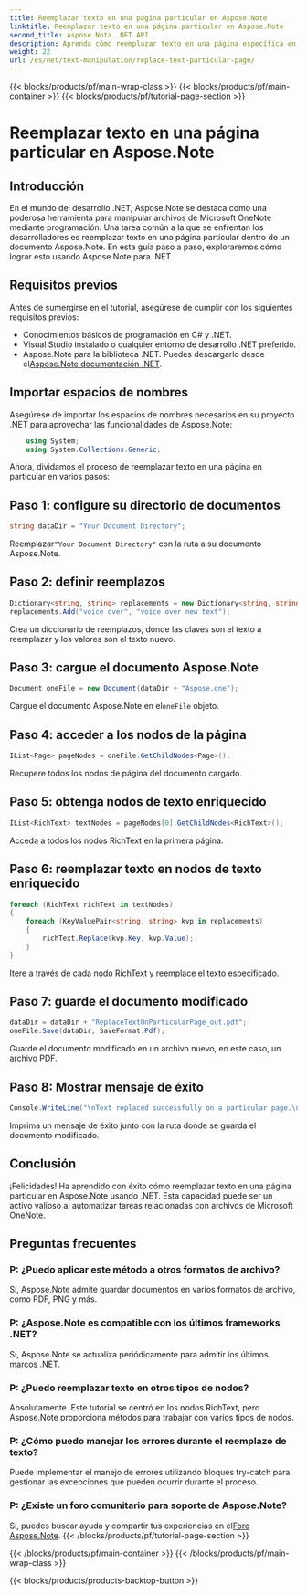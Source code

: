 ```yaml
---
title: Reemplazar texto en una página particular en Aspose.Note
linktitle: Reemplazar texto en una página particular en Aspose.Note
second_title: Aspose.Nota .NET API
description: Aprenda cómo reemplazar texto en una página específica en Aspose.Note usando .NET. Siga nuestra guía paso a paso para una manipulación de texto eficiente.
weight: 22
url: /es/net/text-manipulation/replace-text-particular-page/
---
```


{{< blocks/products/pf/main-wrap-class >}}
{{< blocks/products/pf/main-container >}}
{{< blocks/products/pf/tutorial-page-section >}}

# Reemplazar texto en una página particular en Aspose.Note

## Introducción
En el mundo del desarrollo .NET, Aspose.Note se destaca como una poderosa herramienta para manipular archivos de Microsoft OneNote mediante programación. Una tarea común a la que se enfrentan los desarrolladores es reemplazar texto en una página particular dentro de un documento Aspose.Note. En esta guía paso a paso, exploraremos cómo lograr esto usando Aspose.Note para .NET.
## Requisitos previos
Antes de sumergirse en el tutorial, asegúrese de cumplir con los siguientes requisitos previos:
- Conocimientos básicos de programación en C# y .NET.
- Visual Studio instalado o cualquier entorno de desarrollo .NET preferido.
-  Aspose.Note para la biblioteca .NET. Puedes descargarlo desde el[Aspose.Note documentación .NET](https://reference.aspose.com/note/net/).
## Importar espacios de nombres
Asegúrese de importar los espacios de nombres necesarios en su proyecto .NET para aprovechar las funcionalidades de Aspose.Note:
```csharp
    using System;
    using System.Collections.Generic;
```
Ahora, dividamos el proceso de reemplazar texto en una página en particular en varios pasos:
## Paso 1: configure su directorio de documentos
```csharp
string dataDir = "Your Document Directory";
```
 Reemplazar`"Your Document Directory"` con la ruta a su documento Aspose.Note.
## Paso 2: definir reemplazos
```csharp
Dictionary<string, string> replacements = new Dictionary<string, string>();
replacements.Add("voice over", "voice over new text");
```
Crea un diccionario de reemplazos, donde las claves son el texto a reemplazar y los valores son el texto nuevo.
## Paso 3: cargue el documento Aspose.Note
```csharp
Document oneFile = new Document(dataDir + "Aspose.one");
```
 Cargue el documento Aspose.Note en el`oneFile` objeto.
## Paso 4: acceder a los nodos de la página
```csharp
IList<Page> pageNodes = oneFile.GetChildNodes<Page>();
```
Recupere todos los nodos de página del documento cargado.
## Paso 5: obtenga nodos de texto enriquecido
```csharp
IList<RichText> textNodes = pageNodes[0].GetChildNodes<RichText>();
```
Acceda a todos los nodos RichText en la primera página.
## Paso 6: reemplazar texto en nodos de texto enriquecido
```csharp
foreach (RichText richText in textNodes)
{
    foreach (KeyValuePair<string, string> kvp in replacements)
    {
        richText.Replace(kvp.Key, kvp.Value);
    }
}
```
Itere a través de cada nodo RichText y reemplace el texto especificado.
## Paso 7: guarde el documento modificado
```csharp
dataDir = dataDir + "ReplaceTextOnParticularPage_out.pdf";
oneFile.Save(dataDir, SaveFormat.Pdf);
```
Guarde el documento modificado en un archivo nuevo, en este caso, un archivo PDF.
## Paso 8: Mostrar mensaje de éxito
```csharp
Console.WriteLine("\nText replaced successfully on a particular page.\nFile saved at " + dataDir);
```
Imprima un mensaje de éxito junto con la ruta donde se guarda el documento modificado.
## Conclusión
¡Felicidades! Ha aprendido con éxito cómo reemplazar texto en una página particular en Aspose.Note usando .NET. Esta capacidad puede ser un activo valioso al automatizar tareas relacionadas con archivos de Microsoft OneNote.
## Preguntas frecuentes
### P: ¿Puedo aplicar este método a otros formatos de archivo?
Sí, Aspose.Note admite guardar documentos en varios formatos de archivo, como PDF, PNG y más.
### P: ¿Aspose.Note es compatible con los últimos frameworks .NET?
Sí, Aspose.Note se actualiza periódicamente para admitir los últimos marcos .NET.
### P: ¿Puedo reemplazar texto en otros tipos de nodos?
Absolutamente. Este tutorial se centró en los nodos RichText, pero Aspose.Note proporciona métodos para trabajar con varios tipos de nodos.
### P: ¿Cómo puedo manejar los errores durante el reemplazo de texto?
Puede implementar el manejo de errores utilizando bloques try-catch para gestionar las excepciones que pueden ocurrir durante el proceso.
### P: ¿Existe un foro comunitario para soporte de Aspose.Note?
 Sí, puedes buscar ayuda y compartir tus experiencias en el[Foro Aspose.Note](https://forum.aspose.com/c/note/28).
{{< /blocks/products/pf/tutorial-page-section >}}

{{< /blocks/products/pf/main-container >}}
{{< /blocks/products/pf/main-wrap-class >}}

{{< blocks/products/products-backtop-button >}}
